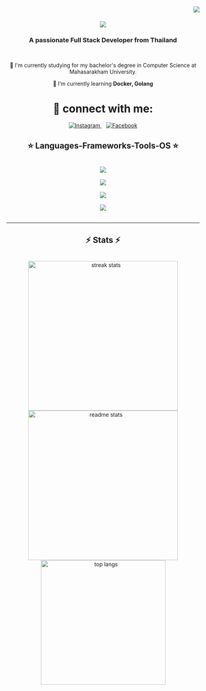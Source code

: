<img align="right" src="https://visitor-badge.laobi.icu/badge?page_id=blzniti.blzniti"/>

<h1 align="center">
    <img src="https://readme-typing-svg.herokuapp.com/?font=Righteous&size=35&center=true&vCenter=true&width=500&height=70&duration=4000&lines=Hi+There!+I'm+Nitipong+👋;" />
</h1>

<h3 align="center">A passionate Full Stack Developer from Thailand</h3>

<br/>

<div align="center">
 
 🔬 I'm currently studying for my bachelor's degree in Computer Science at Mahasarakham University.
 
 🌱 I’m currently learning **Docker, Golang**
 </div>
 
 
<div align="center"> 
    <h1>💬 connect with me:</h1>
    <a href="https://www.instagram.com/blz_niti/" target="_blank" >
        <img src="https://img.shields.io/badge/Instagram-E4405F?style=for-the-badge&logo=instagram&logoColor=white" alt="Instagram" />
    </a>
    &nbsp;&nbsp; <!-- ช่องว่าง 2px -->
    <a href="https://web.facebook.com/profile.php?id=100003506846688&_rdc=1&_rdr" target="_blank">
        <img src="https://img.shields.io/badge/Facebook-1877F2?style=for-the-badge&logo=facebook&logoColor=white" alt="Facebook" />
    </a>
</div>

 
<h2 align="center">⭐ Languages-Frameworks-Tools-OS ⭐</h2>

<br/>

<div align="center">
<img src="https://skillicons.dev/icons?i=c,java,python,html,css,javascript,typescript,php,dart,golang" /><br/><br/>
<img src="https://skillicons.dev/icons?i=angular,bootstrap,express,tailwind,nodejs,firebase,flutter" /><br/><br/>
<img src="https://skillicons.dev/icons?i=vscode,clion,eclipse,github,git,docker,kali,discord,figma,mysql,postman,obsidian,photoshop" /><br/><br/>
<img src="https://skillicons.dev/icons?i=windows,linux" />
</div>

<br/>
<hr/>

</div>

<h2 align="center">⚡ Stats ⚡</h2>
<br>
<div align=center>
  <img width=390 src="https://github-readme-streak-stats-salesp07.vercel.app/?user=blzniti&count_private=true&theme=react&border_radius=10" alt="streak stats"/>
    
 <img width=390 src="https://github-readme-stats.vercel.app/api?username=blzniti&count_private=true&show_icons=true&theme=react&rank_icon=github&border_radius=10" alt="readme stats" />
  
  <br/>
  
  <img width=325 align="center" src="https://github-readme-stats-salesp07.vercel.app/api/top-langs/?username=blzniti&hide=HTML&langs_count=8&layout=compact&theme=react&border_radius=10&size_weight=0.5&count_weight=0.5&exclude_repo=github-readme-stats" alt="top langs" />
</div>

<br/><br/>
